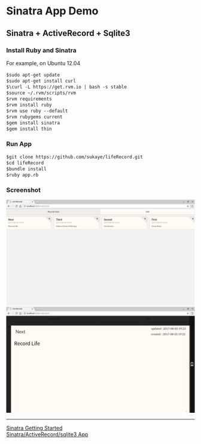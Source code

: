 # Sinatra App Demo
## Sinatra + ActiveRecord + Sqlite3
### Install Ruby and Sinatra
For example, on Ubuntu 12.04
```shell
$sudo apt-get update
$sudo apt-get install curl
$\curl -L https://get.rvm.io | bash -s stable
$source ~/.rvm/scripts/rvm
$rvm requirements
$rvm install ruby
$rvm use ruby --default
$rvm rubygems current
$gem install sinatra
$gem install thin
```
### Run App
```shell
$git clone https://github.com/sukaye/lifeRecord.git
$cd lifeRecord
$bundle install
$ruby app.rb
```
### Screenshot
![](screenshot/Screenshot-2017-08-05-2.png)  
![](screenshot/Screenshot-2017-08-05-1.png) 

---
[Sinatra Getting Started](http://www.sinatrarb.com/intro.html)  
[Sinatra/ActiveRecord/sqlite3 App](https://github.com/shannonjen/sinatra_crud_tutorial)
